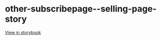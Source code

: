 # other-subscribepage--selling-page-story

[View in storybook](https://raw.githack.com/Independent-Digital-News-and-Media-Ltd/indy-branch-review/PR-7633-sb/index.html?path=/story/other-subscribepage--selling-page-story)